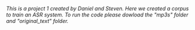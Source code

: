 *This is a project 1 created by Daniel and Steven. Here we created a corpus to train an ASR system. To run the code please dowload the "mp3s" folder and "original_text" folder.*
